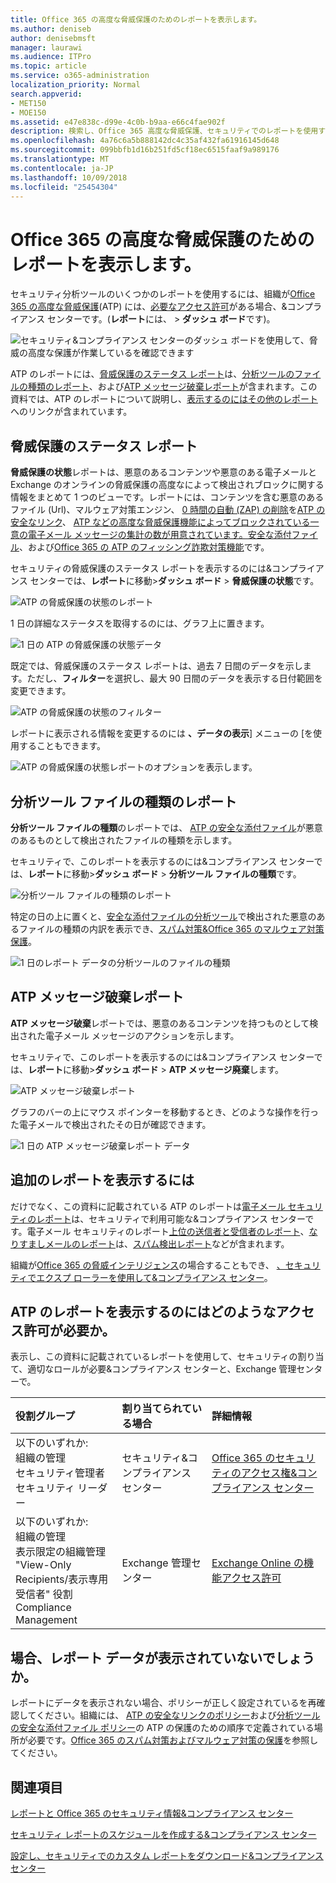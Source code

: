 ```yaml
---
title: Office 365 の高度な脅威保護のためのレポートを表示します。
ms.author: deniseb
author: denisebmsft
manager: laurawi
ms.audience: ITPro
ms.topic: article
ms.service: o365-administration
localization_priority: Normal
search.appverid:
- MET150
- MOE150
ms.assetid: e47e838c-d99e-4c0b-b9aa-e66c4fae902f
description: 検索し、Office 365 高度な脅威保護、セキュリティでのレポートを使用する方法を説明&amp;コンプライアンス センターです。
ms.openlocfilehash: 4a76c6a5b888142dc4c35af432fa61916145d648
ms.sourcegitcommit: 099bbfb1d16b251fd5cf18ec6515faaf9a989176
ms.translationtype: MT
ms.contentlocale: ja-JP
ms.lasthandoff: 10/09/2018
ms.locfileid: "25454304"
---
```

# <a name="view-reports-for-office-365-advanced-threat-protection"></a>Office 365 の高度な脅威保護のためのレポートを表示します。

セキュリティ分析ツールのいくつかのレポートを使用するには、組織が[Office 365 の高度な脅威保護](office-365-atp.md)(ATP) には、[必要なアクセス許可](#what-permissions-are-needed-to-view-these-reports)がある場合、&amp;コンプライアンス センターです。(**レポート**には、 \> **ダッシュ ボード**です)。
  
![セキュリティ&amp;コンプライアンス センターのダッシュ ボードを使用して、脅威の高度な保護が作業しているを確認できます](media/6b213d34-adbb-44af-8549-be9a7e2db087.png)
  
ATP のレポートには、[脅威保護のステータス レポート](#threat-protection-status-report)は、[分析ツールのファイルの種類のレポート](#atp-file-types-report)、および[ATP メッセージ破棄レポート](#atp-message-disposition-report)が含まれます。この資料では、ATP のレポートについて説明し、[表示するのにはその他のレポート](#additional-reports-to-view)へのリンクが含まれています。
  
## <a name="threat-protection-status-report"></a>脅威保護のステータス レポート

**脅威保護の状態**レポートは、悪意のあるコンテンツや悪意のある電子メールと Exchange のオンラインの脅威保護の高度なによって検出されブロックに関する情報をまとめて 1 つのビューです。レポートには、コンテンツを含む悪意のあるファイル (Url)、マルウェア対策エンジン、 [0 時間の自動 (ZAP) の削除](zero-hour-auto-purge.md)を[ATP の安全なリンク](atp-safe-links.md)、 [ATP などの高度な脅威保護機能によってブロックされている一意の電子メール メッセージの集計の数が用意されています。安全な添付ファイル](atp-safe-attachments.md)、および[Office 365 の ATP のフィッシング詐欺対策機能](atp-anti-phishing.md)です。
  
セキュリティの脅威保護のステータス レポートを表示するのには&amp;コンプライアンス センターでは、**レポート**に移動\>**ダッシュ ボード** \> **脅威保護の状態**です。
  
![ATP の脅威保護の状態のレポート](media/6bdd41eb-62e0-423b-9fd4-d1d5baf0cbd5.png)
  
1 日の詳細なステータスを取得するのには、グラフ上に置きます。
  
![1 日の ATP の脅威保護の状態データ](media/d5c2c6ad-c002-4985-a032-c866e46fdea8.png)
  
既定では、脅威保護のステータス レポートは、過去 7 日間のデータを示します。ただし、**フィルター**を選択し、最大 90 日間のデータを表示する日付範囲を変更できます。 
  
![ATP の脅威保護の状態のフィルター](media/4f703369-642b-402b-9758-b9c828283410.png)
  
レポートに表示される情報を変更するのには **、データの表示**] メニューの [を使用することもできます。 
  
![ATP の脅威保護の状態レポートのオプションを表示します。](media/4959bf8c-d192-4542-b00b-184e101e7513.png)
  
## <a name="atp-file-types-report"></a>分析ツール ファイルの種類のレポート

**分析ツール ファイルの種類**のレポートでは、 [ATP の安全な添付ファイル](atp-safe-attachments.md)が悪意のあるものとして検出されたファイルの種類を示します。
  
セキュリティで、このレポートを表示するのには&amp;コンプライアンス センターでは、**レポート**に移動\>**ダッシュ ボード** \> **分析ツール ファイルの種類**です。
  
![分析ツール ファイルの種類のレポート](media/6e3f5d33-79aa-4b2d-938c-6ef135d9e54c.png)
  
特定の日の上に置くと、[安全な添付ファイルの分析ツール](atp-safe-attachments.md)で検出された悪意のあるファイルの種類の内訳を表示でき、[スパム対策&amp;Office 365 のマルウェア対策保護](anti-spam-and-anti-malware-protection.md)。
  
![1 日のレポート データの分析ツールのファイルの種類](media/10d18428-699a-41d2-a73e-be3a8214ada1.png)
  
## <a name="atp-message-disposition-report"></a>ATP メッセージ破棄レポート

**ATP メッセージ破棄**レポートでは、悪意のあるコンテンツを持つものとして検出された電子メール メッセージのアクションを示します。 
  
セキュリティで、このレポートを表示するのには&amp;コンプライアンス センターでは、**レポート**に移動\>**ダッシュ ボード** \> **ATP メッセージ廃棄**します。
  
![ATP メッセージ破棄レポート](media/b0ff65c4-53d3-496d-bafa-8937a5eb69e5.png)
  
グラフのバーの上にマウス ポインターを移動するとき、どのような操作を行った電子メールで検出されたその日が確認できます。
  
![1 日の ATP メッセージ破棄レポート データ](media/68d2beb8-4b30-48c4-8ba6-5e8ab88ae456.png)
  
## <a name="additional-reports-to-view"></a>追加のレポートを表示するには

だけでなく、この資料に記載されている ATP のレポートは[電子メール セキュリティのレポート](view-email-security-reports.md)は、セキュリティで利用可能な&amp;コンプライアンス センターです。電子メール セキュリティのレポート[上位の送信者と受信者のレポート](view-email-security-reports.md#top-senders-and-recipients-report)、[なりすましメールのレポート](view-email-security-reports.md#spoof-mail-report)は、[スパム検出レポート](view-email-security-reports.md#spam-detections-report)などが含まれます。
  
組織が[Office 365 の脅威インテリジェンス](office-365-ti.md)の場合することもでき、 [、セキュリティでエクスプ ローラーを使用して&amp;コンプライアンス センター](use-explorer-in-security-and-compliance.md)。
  
## <a name="what-permissions-are-needed-to-view-the-atp-reports"></a>ATP のレポートを表示するのにはどのようなアクセス許可が必要か。

表示し、この資料に記載されているレポートを使用して、セキュリティの割り当て、適切なロールが必要&amp;コンプライアンス センターと、Exchange 管理センターで。
  
|**役割グループ**|**割り当てられている場合**|**詳細情報**|
|:-----|:-----|:-----|
| 以下のいずれか:  <br/>  組織の管理  <br/>  セキュリティ管理者  <br/>  セキュリティ リーダー  <br/> |セキュリティ&amp;コンプライアンス センター  <br/> |[Office 365 のセキュリティのアクセス権&amp;コンプライアンス センター](permissions-in-the-security-and-compliance-center.md) <br/> |
| 以下のいずれか:  <br/>  組織の管理  <br/>  表示限定の組織管理  <br/>  "View-Only Recipients/表示専用受信者" 役割  <br/>  Compliance Management  <br/> |Exchange 管理センター  <br/> |[Exchange Online の機能アクセス許可](https://technet.microsoft.com/library/jj200673%28v=exchg.150%29.aspx) <br/> |
   
## <a name="what-if-the-reports-arent-showing-data"></a>場合、レポート データが表示されていないでしょうか。

レポートにデータを表示されない場合、ポリシーが正しく設定されているを再確認してください。組織には、 [ATP の安全なリンクのポリシー](set-up-atp-safe-links-policies.md)および[分析ツールの安全な添付ファイル ポリシー](set-up-atp-safe-attachments-policies.md)の ATP の保護のための順序で定義されている場所が必要です。[Office 365 のスパム対策およびマルウェア対策の保護](anti-spam-and-anti-malware-protection.md)を参照してください。
  
## <a name="related-topics"></a>関連項目

[レポートと Office 365 のセキュリティ情報&amp;コンプライアンス センター](reports-and-insights-in-security-and-compliance.md)
  
[セキュリティ レポートのスケジュールを作成する&amp;コンプライアンス センター](create-a-schedule-for-a-report.md)
  
[設定し、セキュリティでのカスタム レポートをダウンロード&amp;コンプライアンス センター](set-up-and-download-a-custom-report.md)
  

